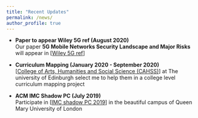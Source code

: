 ```yaml
---
title: "Recent Updates"
permalink: /news/
author_profile: true
---
```


* **Paper to appear Wiley 5G ref (August 2020)**  
Our paper **5G Mobile Networks Security Landscape and Major Risks** will appear in [[Wiley 5G ref](https://onlinelibrary.wiley.com/doi/book/10.1002/9781119471509)] 

* **Curriculum Mapping (January 2020 - September 2020)**  
[[College of Arts, Humanities and Social Science (CAHSS)](https://www.ed.ac.uk/arts-humanities-soc-sci)] at The university of Edinburgh select me to help them in a college level curriculum mapping project

* **ACM IMC Shadow PC (July 2019)**  
Participate in [[IMC shadow PC 2019](https://conferences.sigcomm.org/imc/2019/shadow/)] in the beautiful campus of Queen Mary University of London 

